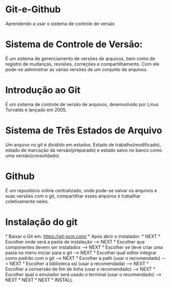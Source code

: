 # Git-e-Github

Aprendendo a usar o sistema de controle de versão

# Sistema de Controle de Versão:
É um sistema de gerenciamento de versões de arquivos, bem como de registro de mudanças, revisões, correções e compartilhamento. Com ele pode-se administrar as várias versões de um conjunto de arquivos.

# Introdução ao Git
É um sistema de controle de versão de arquivos, desenvolvido por Linus Torvalds e lançado em 2005.

# Sistema de Três Estados de Arquivo
Um arquivo no git é dividido em estados. Estado de trabalho(modificado), estado de marcação da versão(preparado) e estado salvo no banco como uma versão(consolidado).

# Github
É um repositório online centralizado, onde pode-se salvar os arquivos e suas versões com o git, compartilhar esses arquivos e trabalhar coletivamente neles.

# Instalação do git
° Baixar o Git em: https://git-scm.com/ 
° Após abrir o instalador: 
  ° NEXT
  ° Escolher onde será a pasta de instalação --> NEXT
  ° Escolher que componentes devem ser instalados --> NEXT
  ° Escolher se deve criar uma pasta no menu iniciar para o git --> NEXT
  ° Escolher qual editor integrar como padrão com o git --> NEXT
  ° Escolher a path (usar o recomendado) --> NEXT
  ° Escolher a biblioteca ssl (usar a recomendada) --> NEXT
  ° Escolher a conversão de fim de linha (usar o recomendado) --> NEXT
  ° Escolher qual o emulador será usado o terminal (usar o recomendado) --> NEXT
  ° NEXT
  ° NEXT
  ° INSTALL
